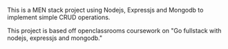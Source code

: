 This is a MEN stack project using Nodejs, Expressjs and Mongodb to implement simple CRUD operations.

This project is based off openclassrooms coursework on "Go fullstack with nodejs, expressjs and mongodb."
